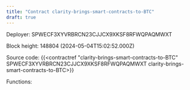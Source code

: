 ```yaml
---
title: "Contract clarity-brings-smart-contracts-to-BTC"
draft: true
---
```

Deployer: SPWECF3XYVRBRCN23CJJCX9XKSF8RFWQPAQMWXT


 



Block height: 148804 (2024-05-04T15:02:52.000Z)

Source code: {{<contractref "clarity-brings-smart-contracts-to-BTC" SPWECF3XYVRBRCN23CJJCX9XKSF8RFWQPAQMWXT clarity-brings-smart-contracts-to-BTC>}}

Functions:


